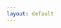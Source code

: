 ```yaml
---
layout: default
---
```


<style type="text/css">
  object {
    width:100%;
    /* max-height:100%; */
    height: 1000px;
  }
</style>

<object data="../files/De-junior-al-infinito.pdf" type='application/pdf'></object>